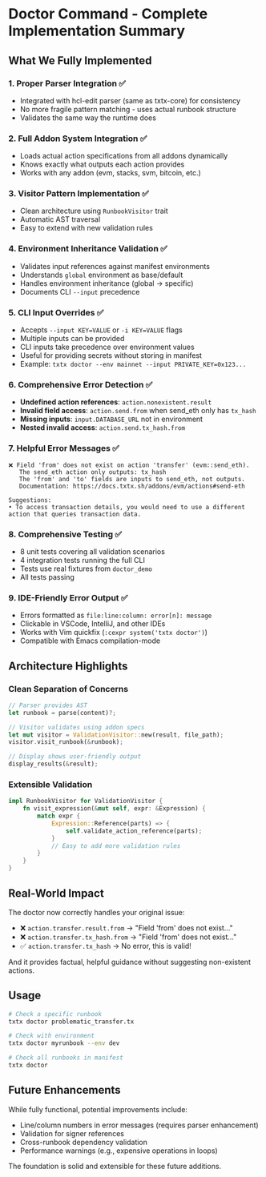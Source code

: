 # Doctor Command - Complete Implementation Summary

## What We Fully Implemented

### 1. **Proper Parser Integration** ✅
   - Integrated with hcl-edit parser (same as txtx-core) for consistency
   - No more fragile pattern matching - uses actual runbook structure
   - Validates the same way the runtime does

### 2. **Full Addon System Integration** ✅
   - Loads actual action specifications from all addons dynamically
   - Knows exactly what outputs each action provides
   - Works with any addon (evm, stacks, svm, bitcoin, etc.)

### 3. **Visitor Pattern Implementation** ✅
   - Clean architecture using `RunbookVisitor` trait
   - Automatic AST traversal
   - Easy to extend with new validation rules

### 4. **Environment Inheritance Validation** ✅
   - Validates input references against manifest environments
   - Understands `global` environment as base/default
   - Handles environment inheritance (global → specific)
   - Documents CLI `--input` precedence
   
### 5. **CLI Input Overrides** ✅
   - Accepts `--input KEY=VALUE` or `-i KEY=VALUE` flags
   - Multiple inputs can be provided
   - CLI inputs take precedence over environment values
   - Useful for providing secrets without storing in manifest
   - Example: `txtx doctor --env mainnet --input PRIVATE_KEY=0x123...`

### 6. **Comprehensive Error Detection** ✅
   - **Undefined action references**: `action.nonexistent.result`
   - **Invalid field access**: `action.send.from` when send_eth only has `tx_hash`
   - **Missing inputs**: `input.DATABASE_URL` not in environment
   - **Nested invalid access**: `action.send.tx_hash.from`

### 7. **Helpful Error Messages** ✅
```
❌ Field 'from' does not exist on action 'transfer' (evm::send_eth). 
   The send_eth action only outputs: tx_hash
   The 'from' and 'to' fields are inputs to send_eth, not outputs.
   Documentation: https://docs.txtx.sh/addons/evm/actions#send-eth

Suggestions:
• To access transaction details, you would need to use a different action that queries transaction data.
```

### 8. **Comprehensive Testing** ✅
   - 8 unit tests covering all validation scenarios
   - 4 integration tests running the full CLI
   - Tests use real fixtures from `doctor_demo`
   - All tests passing
   
### 9. **IDE-Friendly Error Output** ✅
   - Errors formatted as `file:line:column: error[n]: message`
   - Clickable in VSCode, IntelliJ, and other IDEs
   - Works with Vim quickfix (`:cexpr system('txtx doctor')`)
   - Compatible with Emacs compilation-mode

## Architecture Highlights

### Clean Separation of Concerns
```rust
// Parser provides AST
let runbook = parse(content)?;

// Visitor validates using addon specs
let mut visitor = ValidationVisitor::new(result, file_path);
visitor.visit_runbook(&runbook);

// Display shows user-friendly output
display_results(&result);
```

### Extensible Validation
```rust
impl RunbookVisitor for ValidationVisitor {
    fn visit_expression(&mut self, expr: &Expression) {
        match expr {
            Expression::Reference(parts) => {
                self.validate_action_reference(parts);
            }
            // Easy to add more validation rules
        }
    }
}
```

## Real-World Impact

The doctor now correctly handles your original issue:
- ❌ `action.transfer.result.from` → "Field 'from' does not exist..."
- ❌ `action.transfer.tx_hash.from` → "Field 'from' does not exist..."
- ✅ `action.transfer.tx_hash` → No error, this is valid!

And it provides factual, helpful guidance without suggesting non-existent actions.

## Usage

```bash
# Check a specific runbook
txtx doctor problematic_transfer.tx

# Check with environment
txtx doctor myrunbook --env dev

# Check all runbooks in manifest
txtx doctor
```

## Future Enhancements

While fully functional, potential improvements include:
- Line/column numbers in error messages (requires parser enhancement)
- Validation for signer references
- Cross-runbook dependency validation
- Performance warnings (e.g., expensive operations in loops)

The foundation is solid and extensible for these future additions.